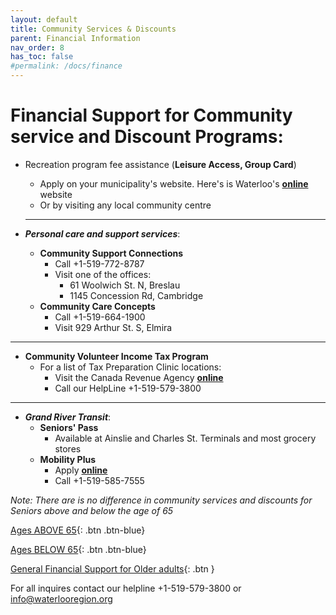 ```yaml
---
layout: default
title: Community Services & Discounts
parent: Financial Information
nav_order: 8
has_toc: false
#permalink: /docs/finance
---
```


#  Financial Support for Community service and Discount Programs:

- Recreation program fee assistance (**Leisure Access, Group Card**) 
  * Apply on your municipality's website. Here's is Waterloo's [**online**](https://www.waterloo.ca/en/things-to-do/assistance-programs.aspx) website
  * Or by visiting any local community centre
  
  ___
- ***Personal care and support services***:
  * **Community Support Connections**
    * Call +1-519-772-8787
    * Visit one of the offices:
      * 61 Woolwich St. N, Breslau
      * 1145 Concession Rd, Cambridge
  * **Community Care Concepts**
    * Call +1-519-664-1900
    * Visit 929 Arthur St. S, Elmira

___
- **Community Volunteer Income Tax Program**
  * For a list of Tax Preparation Clinic locations:
    * Visit the Canada Revenue Agency [**online**](https://apps.cra-arc.gc.ca/ebci/oecv/external/prot/cli_srch_01_ld.action)
    * Call our HelpLine +1-519-579-3800

___

- ***Grand River Transit***:
  * **Seniors' Pass**
    * Available at Ainslie and Charles St. Terminals and most grocery stores
  * **Mobility Plus**
    * Apply [**online**](https://www.grt.ca/en/rider-information/forms.aspx)
    * Call +1-519-585-7555

*Note:* _There are is no difference in community services and discounts for Seniors above and below the age of 65_

[Ages ABOVE 65](./Above65.md){: .btn .btn-blue}

[Ages BELOW 65](./Below65.md){: .btn .btn-blue}

[General Financial Support for Older adults](./financialhelp.md){: .btn }

For all inquires contact our helpline +1-519-579-3800 or [info@waterlooregion.org](mailto:info@waterlooregion.org)
